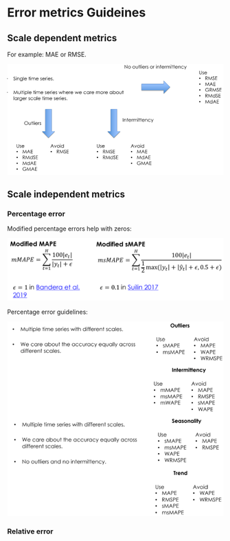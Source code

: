 # Error metrics Guideines 

## Scale dependent metrics

For example: MAE or RMSE.

<div align="center">
<img src="https://github.com/razielar/forecasting_with_ML/blob/main/img/guidelines_scale_dependent.png" alt="logo"></img>
</div>

## Scale independent metrics

### Percentage error

Modified percentage errors help with zeros:

<div align="center">
<img src="https://github.com/razielar/forecasting_with_ML/blob/main/img/modified_mape_smape.png" alt="logo"></img>
</div>

Percentage error guidelines:

<div align="center">
<img src="https://github.com/razielar/forecasting_with_ML/blob/main/img/percentage_error_guidelines.png" alt="logo"></img>
</div>

### Relative error



